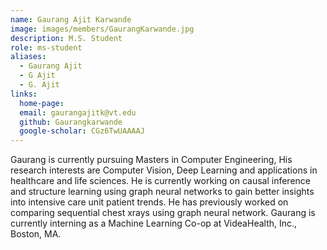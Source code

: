 ```yaml
---
name: Gaurang Ajit Karwande
image: images/members/GaurangKarwande.jpg
description: M.S. Student
role: ms-student
aliases:
  - Gaurang Ajit
  - G Ajit
  - G. Ajit
links:
  home-page: 
  email: gaurangajitk@vt.edu
  github: Gaurangkarwande
  google-scholar: CGz6TwUAAAAJ
---
```


Gaurang is currently pursuing Masters in Computer Engineering, His research interests are Computer Vision, Deep Learning and applications in healthcare and life sciences. He is currently working on causal inference and structure learning using graph neural networks to gain better insights into intensive care unit patient trends. He has previously worked on comparing sequential chest xrays using graph neural network. Gaurang is currently interning as a Machine Learning Co-op at VideaHealth, Inc., Boston, MA. 